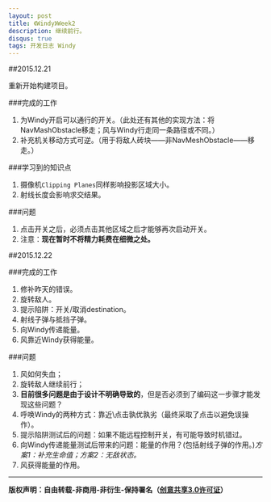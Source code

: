 ```yaml
---
layout: post
title: 《Windy》Week2
description: 继续前行。
disqus: true
tags: 开发日志 Windy
---
```


##2015.12.21

重新开始构建项目。

###完成的工作

1. 为Windy开启可以通行的开关。（此处还有其他的实现方法：将NavMashObstacle移走；风与Windy行走同一条路径或不同。）
2. 补充机关移动方式可逆。（用于将敌人砖块——非NavMeshObstacle——移走。）


###学习到的知识点
1. 摄像机`Clipping Planes`同样影响投影区域大小。
2. 射线长度会影响求交结果。

###问题
1. 点击开关之后，必须点击其他区域之后才能够再次启动开关。
2. 注意：**现在暂时不将精力耗费在细微之处。**

##2015.12.22

###完成的工作

1. 修补昨天的错误。
2. 旋转敌人。
3. 提示陷阱：开关/取消destination。
4. 射线子弹与抵挡子弹。
5. 向Windy传递能量。
6. 风靠近Windy获得能量。

###问题
1. 风如何失血；
2. 旋转敌人继续前行；
3. **目前很多问题是由于设计不明确导致的**，但是否必须到了编码这一步骤才能发现这些问题？
4. 呼唤Windy的两种方式：靠近\点击孰优孰劣（最终采取了点击以避免误操作）。
5. 提示陷阱测试后的问题：如果不能远程控制开关，有可能导致时机错过。
6. 向Windy传递能量测试后带来的问题：能量的作用？(包括射线子弹的作用。)*方案1：补充生命值；方案2：无敌状态。*
7. 风获得能量的作用。


---
**版权声明：自由转载-非商用-非衍生-保持署名（[创意共享3.0许可证](https://creativecommons.org/licenses/by-nc-nd/3.0/deed.zh)）**